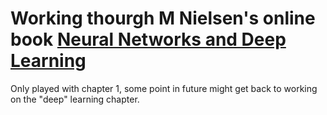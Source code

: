 # Working thourgh M Nielsen's online book [Neural Networks and Deep Learning](http://neuralnetworksanddeeplearning.com/)



Only played with chapter 1,  some point in future might get back to working on the "deep" learning chapter.  

